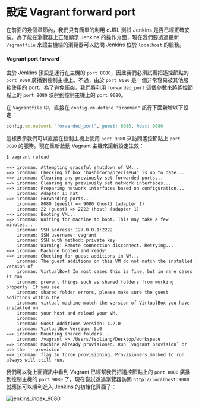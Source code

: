 # 設定 Vagrant forward port

在前面的幾個章節內，我們只有簡單的利用 cURL 測試 Jenkins 是否已經正確安裝。為了能在瀏覽器上正確顯示 Jenkins 的操作介面，現在我們要透過更新 `Vagrantfile` 來讓主機端的瀏覽器可以訪問 Jenkins 位於 `localhost` 的服務。

#### Vagrant port forward

由於 Jenkins 預設是運行在主機的 `port 8080`，因此我們必須試著把遙控節點的 `port 8080` 廣播到控制主機上。不過，由於 `port 8080` 是一個非常容易被其他服務使用的 port，為了避免衝突，我們將利用 `forwarded_port` 這個參數來將遙控節點上的 `port 8080` 映射到控制主機上的 `port 9080`。

在 `Vagrantfile` 中，直接在 `config.vm.define "ironman"` 該行下面新增以下設定：

```ruby
config.vm.network "forwarded_port", guest: 8080, host: 9080
```

這樣表示我們可以直接在控制主機上使用 `port 9080` 來訪問遙控節點上 `port 8080` 的服務。現在重新啟動 Vagrant 主機來讓新設定生效：

```shell
$ vagrant reload

==> ironman: Attempting graceful shutdown of VM...
==> ironman: Checking if box 'hashicorp/precise64' is up to date...
==> ironman: Clearing any previously set forwarded ports...
==> ironman: Clearing any previously set network interfaces...
==> ironman: Preparing network interfaces based on configuration...
    ironman: Adapter 1: nat
==> ironman: Forwarding ports...
    ironman: 8080 (guest) => 9080 (host) (adapter 1)
    ironman: 22 (guest) => 2222 (host) (adapter 1)
==> ironman: Booting VM...
==> ironman: Waiting for machine to boot. This may take a few minutes...
    ironman: SSH address: 127.0.0.1:2222
    ironman: SSH username: vagrant
    ironman: SSH auth method: private key
    ironman: Warning: Remote connection disconnect. Retrying...
==> ironman: Machine booted and ready!
==> ironman: Checking for guest additions in VM...
    ironman: The guest additions on this VM do not match the installed version of
    ironman: VirtualBox! In most cases this is fine, but in rare cases it can
    ironman: prevent things such as shared folders from working properly. If you see
    ironman: shared folder errors, please make sure the guest additions within the
    ironman: virtual machine match the version of VirtualBox you have installed on
    ironman: your host and reload your VM.
    ironman:
    ironman: Guest Additions Version: 4.2.0
    ironman: VirtualBox Version: 5.0
==> ironman: Mounting shared folders...
    ironman: /vagrant => /Users/tsoliang/Desktop/workspace
==> ironman: Machine already provisioned. Run `vagrant provision` or use the `--provision`
==> ironman: flag to force provisioning. Provisioners marked to run always will still run.
```

我們可以從上面資訊中看到 Vagrant 已經幫我們把遙控節點上的 `port 8080` 廣播到控制主機的 `port 9080` 了。現在嘗試透過瀏覽器訪問 `http://localhost:9080` 就應該可以順利進入 Jenkins 的初始化頁面了：

![jenkins_index_9080](https://github.com/tsoliangwu0130/learn-ansible-and-jenkins-in-30-days/blob/master/images/jenkins_index_9080.png?raw=true)
